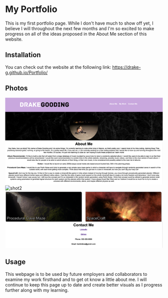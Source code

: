 # My Portfolio

This is my first portfolio page. While I don't have much to show off yet, 
I believe I will throughout the next few months and I'm so excited to make 
progress on all of the ideas proposed in the About Me section of this website.

## Installation

You can check out the website at the following link: https://drake-g.github.io/Portfolio/

## Photos 
![shot1](Images/shot1.png)
![shot2](Images/shot2.png)
![shot3](Images/shot3.png)

## Usage

This webpage is to be used by future employers and collaborators to examine my work firsthand and to get ot know a little about me. I will continue to keep this page up to date and create better visuals as I progress further along with my learning. 

